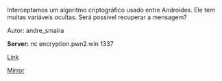 
Interceptamos um algoritmo criptográfico usado entre Androides. Ele tem muitas variáveis ocultas. Será possível recuperar a mensagem?

Autor: andre_smaira

**Server:** nc encryption.pwn2.win 1337

[Link](https://static.pwn2win.party/androids_encryption_a9769f1293bdc13d438b3370bf2cb3719c05e5343ecb7b6bb547f426662ca0ff.tar.gz)

[Mirror](https://storage.cloud.google.com/pwn2win-files/androids_encryption_a9769f1293bdc13d438b3370bf2cb3719c05e5343ecb7b6bb547f426662ca0ff.tar.gz)
